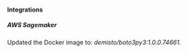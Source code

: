 
#### Integrations

##### AWS Sagemaker

Updated the Docker image to: *demisto/boto3py3:1.0.0.74661*.
